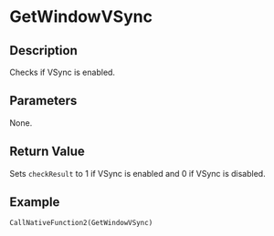 # GetWindowVSync

## Description
Checks if VSync is enabled.

## Parameters
None.

## Return Value
Sets `checkResult` to 1 if VSync is enabled and 0 if VSync is disabled.

## Example
```
CallNativeFunction2(GetWindowVSync)
```